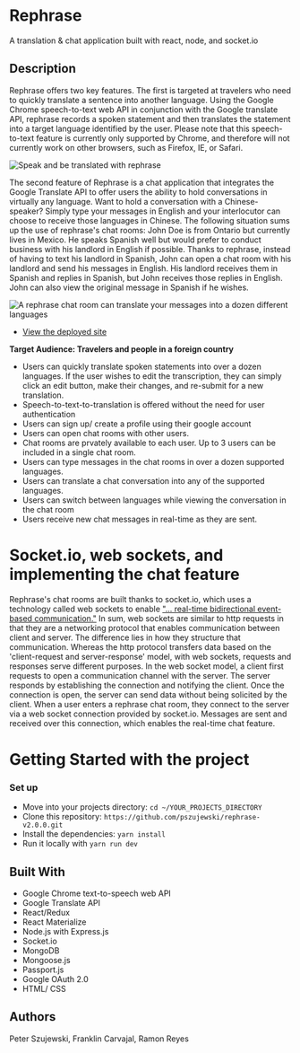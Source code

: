 # Rephrase

A translation & chat application built with react, node, and socket.io

## Description

Rephrase offers two key features. The first is targeted at travelers who need to quickly translate a sentence into another language. Using the Google Chrome speech-to-text web API in conjunction with the Google translate API, rephrase records a spoken statement and then translates the statement into a target language identified by the user. Please note that this speech-to-text feature is currently only supported by Chrome, and therefore will not currently work on other browsers, such as Firefox, IE, or Safari.

![Speak and be translated with rephrase](https://github.com/pszujewski/rephrase-v2.0.0/blob/master/client/src/assets/home.png)

The second feature of Rephrase is a chat application that integrates the Google Translate API to offer users the ability to hold conversations in virtually any language. Want to hold a conversation with a Chinese-speaker? Simply type your messages in English and your interlocutor can choose to receive those languages in Chinese. 
The following situation sums up the use of rephrase's chat rooms: John Doe is from Ontario but currently lives in Mexico. He speaks Spanish well but would prefer to conduct business with his landlord in English if possible. Thanks to rephrase, instead of having to text his landlord in Spanish, John can open a chat room with his landlord and send his messages in English. His landlord receives them in Spanish and replies in Spanish, but John receives those replies in English. John can also view the original message in Spanish if he wishes.    

![A rephrase chat room can translate your messages into a dozen different languages](https://github.com/pszujewski/rephrase-v2.0.0/blob/master/client/src/assets/rooms.png)

* [View the deployed site](https://rephrase-it.herokuapp.com/)

**Target Audience: Travelers and people in a foreign country** 
* Users can quickly translate spoken statements into over a dozen languages. If the user wishes to edit the transcription, they can simply click an edit button, make their changes, and re-submit for a new translation. 
* Speech-to-text-to-translation is offered without the need for user authentication
* Users can sign up/ create a profile using their google account
* Users can open chat rooms with other users.
* Chat rooms are prvately available to each user. Up to 3 users can be included in a single chat room. 
* Users can type messages in the chat rooms in over a dozen supported languages.
* Users can translate a chat conversation into any of the supported languages.
* Users can switch between languages while viewing the conversation in the chat room
* Users receive new chat messages in real-time as they are sent.

# Socket.io, web sockets, and implementing the chat feature

Rephrase's chat rooms are built thanks to socket.io, which uses a technology called web sockets to enable ["... real-time bidirectional event-based communication."](https://socket.io/) 
In sum, web sockets are similar to http requests in that they are a networking protocol that enables communication between client and server. The difference lies in how they structure that communication. Whereas the http protocol transfers data based on the 'client-request and server-response' model, with web sockets, requests and responses serve different purposes. In the web socket model, a client first requests to open a communication channel with the server. The server responds by establishing the connection and notifying the client. Once the connection is open, the server can send data without being solicited by the client.
When a user enters a rephrase chat room, they connect to the server via a web socket connection provided by socket.io. Messages are sent and received over this connection, which enables the real-time chat feature.      

# Getting Started with the project

### Set up

* Move into your projects directory: `cd ~/YOUR_PROJECTS_DIRECTORY`
* Clone this repository: `https://github.com/pszujewski/rephrase-v2.0.0.git`
* Install the dependencies: `yarn install`
* Run it locally with `yarn run dev`

## Built With

* Google Chrome text-to-speech web API
* Google Translate API
* React/Redux
* React Materialize
* Node.js with Express.js
* Socket.io
* MongoDB
* Mongoose.js
* Passport.js
* Google OAuth 2.0
* HTML/ CSS

## Authors

Peter Szujewski, Franklin Carvajal, Ramon Reyes
